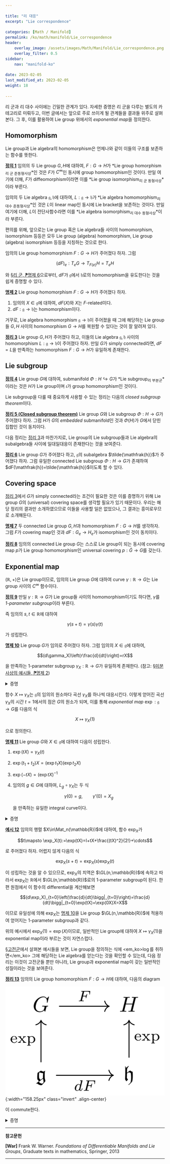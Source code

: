 ```yaml
---

title: "리 대응"
excerpt: "Lie correspondence"

categories: [Math / Manifold]
permalink: /ko/math/manifold/Lie_correspondence
header:
    overlay_image: /assets/images/Math/Manifold/Lie_correspondence.png
    overlay_filter: 0.5
sidebar: 
    nav: "manifold-ko"

date: 2023-02-05
last_modified_at: 2023-02-05
weight: 18

---
```


리 군과 리 대수 사이에는 긴밀한 관계가 있다. 자세한 증명은 리 군을 다루는 별도의 카테고리로 미뤄두고, 이번 글에서는 앞으로 주로 쓰이게 될 관계들을 결과들 위주로 살펴본다. 그 후, 이를 활용하여 Lie group 위에서의 *exponential map*을 정의한다.

## Homomorphism

Lie group과 Lie algebra의 homomorphism은 언제나와 같이 이들의 구조를 보존하는 함수를 뜻한다.

<div class="definition" markdown="1">

<ins id="df1">**정의 1**</ins> 임의의 두 Lie group $G,H$에 대하여, $F:G\rightarrow H$가 *Lie group homorphism<sub>리 군 준동형사상</sub>*인 것은 $F$가 $C^\infty$인 동시에 group homomorphism인 것이다. 만일 여기에 더해, $F$가 diffeomorphism이라면 이를 *Lie group isomorphism<sub>리 군 동형사상</sub>*이라 부른다.

임의의 두 Lie algebra $\mathfrak{g},\mathfrak{h}$에 대하여, $L:\mathfrak{g}\rightarrow \mathfrak{h}$가 *Lie algebra homomorphism<sub>리 대수 준동형사상</sub>*인 것은 $L$이 linear map인 동시에 Lie bracket을 보존하는 것이다. 만일 여기에 더해, $L$이 전단사함수라면 이를 *Lie algebra isomorphism<sub>리 대수 동형사상</sub>*이라 부른다.

</div>

편의를 위해, 앞으로는 Lie group 혹은 Lie algebra들 사이의 homomorphism, isomorphism 등등은 모두 Lie group (algebra) homomorphism, Lie group (algebra) isomorphism 등등을 지칭하는 것으로 한다.

임의의 Lie group homomorphism $F:G \rightarrow H$가 주어졌다 하자. 그럼

$$(dF)_e:T_eG\rightarrow T_{F(e)}H=T_e H$$

와 [§리 군, ⁋명제 6](/ko/math/manifold/Lie_groups#pp6)으로부터, $dF$가 $\mathfrak{g}$에서 $\mathfrak{h}$로의 homomorphism을 유도한다는 것을 쉽게 증명할 수 있다.

<div class="proposition" markdown="1">

<ins id="pp2">**명제 2**</ins> Lie group homomorphism $F:G \rightarrow H$가 주어졌다 하자.

1. 임의의 $X\in \mathfrak{g}$에 대하여, $dF(X)$와 $X$는 $F$-related이다.
2. $dF:\mathfrak{g} \rightarrow \mathfrak{h}$는 homomorphism이다.

</div>

거꾸로, Lie algebra homomorphism $\mathfrak{g}\rightarrow \mathfrak{h}$이 주어졌을 때 그에 해당하는 Lie group들 $G,H$ 사이의 homomorphism $G\rightarrow H$를 복원할 수 있다는 것이 잘 알려져 있다.

<div class="proposition" markdown="1">

<ins id="thm3">**정리 3**</ins> Lie group $G,H$가 주어졌다 하고, 이들의 Lie algebra $\mathfrak{g},\mathfrak{h}$ 사이의 homomorphism $L:\mathfrak{g} \rightarrow \mathfrak{h}$이 주어졌다 하자. 만일 $G$가 simply connected라면, $dF=L$을 만족하는 homomorphism $F:G \rightarrow H$가 유일하게 존재한다.

</div>

## Lie subgroup

<div class="definition" markdown="1">

<ins id="df4">**정의 4**</ins> Lie group $G$에 대하여, submanifold $\Phi:H\hookrightarrow G$가 *Lie subgroup<sub>리 부분군</sub>*이라는 것은 $H$가 Lie group이며 $\iota$가 group homomorphism인 것이다. 

</div>

Lie subgroup을 다룰 때 중요하게 사용할 수 있는 정리는 다음의 *closed subgroup theorem*이다.

<div class="proposition" markdown="1">

<ins id="thm5">**정리 5 (Closed subgroup theorem)**</ins> Lie group $G$와 Lie subgroup $\Phi:H\rightarrow G$가 주어졌다 하자. 그럼 $H$가 $G$의 *embedded* submanifold인 것과 $\Phi(H)$가 $G$에서 닫힌집합인 것이 동치이다.

</div>

다음 정리는 [정리 3](#thm3)과 마찬가지로, Lie group의 Lie subgroup들과 Lie algebra의 subalgebra들 사이에 일대일대응이 존재한다는 것을 보여준다.

<div class="proposition" markdown="1">

<ins id="thm6">**정리 6**</ins> Lie group $G$가 주어졌다 하고, $\mathfrak{g}$의 subalgebra $\tilde{\mathfrak{h}}$가 주어졌다 하자. 그럼 유일한 connected Lie subgroup $\Phi:H \rightarrow G$가 존재하여 $dF(\mathfrak{h})=\tilde{\mathfrak{h}}$이도록 할 수 있다.

</div>

## Covering space

[정리 3](#thm3)에서 $G$가 simply connected라는 조건이 필요한 것은 이를 증명하기 위해 Lie group $G$의 (universal) covering space를 생각할 필요가 있기 때문이다. 우리는 해당 정리의 결과만 소개하였으므로 이들을 사용할 일은 없었으나, 그 결과는 흥미로우므로 소개해둔다.

<div class="proposition" markdown="1">

<ins id="pp7">**명제 7**</ins> 두 connected Lie group $G,H$과 homomorphism $F:G\rightarrow H$를 생각하자. 그럼 $F$가 covering map인 것과 $dF:G_e \rightarrow H_e$가 isomorphism인 것이 동치이다.

</div>

<div class="proposition" markdown="1">

<ins id="thm8">**정리 8**</ins> 임의의 connected Lie group $G$는 스스로 Lie group이 되는 동시에 covering map $p$가 Lie group homomorphism인 universal covering $p:\tilde{G}\rightarrow G$를 갖는다.

</div>

## Exponential map

$(\mathbb{R},+)$은 Lie group이므로, 임의의 Lie group $G$에 대하여 curve $\gamma:\mathbb{R}\rightarrow G$는 Lie group 사이의 $C^\infty$ 함수이다.

<div class="definition" markdown="1">

<ins id="df9">**정의 9**</ins> 만일 $\gamma:\mathbb{R}\rightarrow G$가 Lie group들 사이의 homomorphism이기도 하다면, $\gamma$를 *1-parameter subgroup*이라 부른다.

</div>

즉 임의의 $s,t\in \mathbb{R}$에 대하여

$$\gamma(s+t)=\gamma(s)\gamma(t)$$

가 성립한다. 

<div class="proposition" markdown="1">

<ins id="pp10">**명제 10**</ins> Lie group $G$가 임의로 주어졌다 하자. 그럼 임의의 $X\in\mathfrak{g}$에 대하여, 

$$(d\gamma_X)\left(r\frac{d}{dt}\right)=rX$$

을 만족하는 1-parameter subgroup $\gamma_X:\mathbb{R}\rightarrow G$가 유일하게 존재한다. (참고: [§미분사상의 예시들, ⁋명제 2](/ko/math/manifold/examples_of_differentials#pp2))

</div>
<details class="proof" markdown="1">
<summary>증명</summary>

$\mathbb{R}$과 $G$의 Lie algebra를 각각 $T_0 \mathbb{R}$, $T_eG$와 동일하게 취급하자. 우선 $T_0\mathbb{R}$은 1차원 $\mathbb{R}$-algebra이므로, $T_0 \mathbb{R}$에서 다른 $\mathbb{R}$-algebra로의 algebra homomorphism은 그 basis $d/dt$의 값으로 유일하게 결정된다. 따라서 다음의 식

$$\frac{d}{dt}\bigg|_{t=0}\mapsto X_e\in T_eG$$

으로 정의된 Lie algebra들 사이의 homomorphism이 유일하게 존재한다. 이제 $\mathbb{R}$은 simply connected이므로, [정리 3](#thm3)으로부터 원하는 $\gamma_X$를 얻는다. 

</details>

함수 $X\mapsto\gamma_X$는 $\mathfrak{g}$의 임의의 원소마다 곡선 $\gamma_X$를 하나씩 대응시킨다. 이렇게 얻어진 곡선 $\gamma_X$의 시간 $t=1$에서의 점은 $G$의 원소가 되며, 이를 통해 *exponential map* $\exp:\mathfrak{g}\rightarrow G$를 다음의 식

$$X\mapsto\gamma_X(1)$$

으로 정의한다.

<div class="proposition" markdown="1">

<ins id="pp11">**명제 11**</ins> Lie group $G$와 $X\in \mathfrak{g}$에 대하여 다음이 성립한다.

1. $\exp(tX)=\gamma_X(t)$
2. $\exp(t_1+t_2)X=(\exp t_1X)(\exp t_2X)$
3. $\exp(-tX)=(\exp tX)^{-1}$
4. 임의의 $g\in G$에 대하여, $L_g\circ\gamma_X$는 두 식
    
    $$\gamma(0)=g,\qquad\gamma'(0)=X_g$$

    을 만족하는 유일한 integral curve이다.

</div>
<details class="proof" markdown="1">
<summary>증명</summary>

우선 [명제 2](#pp2)로부터, $\mathbb{R}$ 위에 정의된 벡터장 $d/dt$와 $G$ 위에 정의된 벡터장

$$(d\gamma_X)\left(\frac{d}{dt}\right)$$

이 $\gamma_X$-related이다. 그런데 위의 벡터장은 정확히 $X$와 같으므로, 

$$\frac{d}{dt}\bigg|_t\gamma_X(t)=(d\gamma_X)_t\left(\frac{d}{dt}\bigg|_{t}\right)=X_{\small\gamma_{\tiny X}(t)}$$

이다. 즉 $\gamma_X$는 $X$의 integral curve이며, 이는 초기조건 $\gamma_X(0)=e$를 통해 유일하게 결정된다. 이제 $X$가 left invariant이므로 

$$d(L_g\circ\gamma_X)\left(\frac{d}{dt}\right)=d(L_g)\circ X=X\circ L_g$$

로부터, 초기조건 $\gamma_X(0)=g$를 만족하는 $X$의 유일한 integral curve는 $L_g\circ\gamma_X$임을 알 수 있다.

이제 첫째 주장의 경우에는, 두 곡선 $t\mapsto\gamma_{sX}(t)$와 $t\mapsto\gamma_X(st)$가 모두 벡터장 $sX$의 integral curve를 정의한다는 것을 확인한 후, 따라서 $t=1$을 대입하여

$$\exp(sX)=\gamma_X(s)$$

를 얻으면 된다. 둘째 주장과 셋째 주장은 $\exp$가 $\mathbb{R}$에서 $G$로의 homomorphism이므로 자명하다.

</details>
<div class="example" markdown="1">

<ins id="ex12">**예시 12**</ins> 임의의 행렬 $X\in\Mat_n(\mathbb{R})$에 대하여, 함수 $\exp_X$가

$$t\mapsto \exp_X(t):=\exp(tX)=I+tX+\frac{(tX)^2}{2!}+\cdots$$

로 주어졌다 하자. 어렵지 않게 다음의 식

$$\exp_X(s+t)=\exp_X(s)\exp_X(t)$$

이 성립하는 것을 알 수 있으므로, $\exp_X$의 치역은 $\GL(n,\mathbb{R})$에 속하고 따라서 $\exp_X$는 $\mathbb{R}$에서 $\GL(n,\mathbb{R})$로의 1-parameter subgroup이 된다. 한편 원점에서 이 함수의 differential을 계산해보면

$$(d\exp_X)_{t=0}\left(\frac{d}{dt}\bigg|_{t=0}\right)=\frac{d}{dt}\bigg|_{t=0}\exp(tX)=\exp(0X)X=X$$

이므로 유일성에 의해 $\exp_X$는 [명제 10](#pp10)을 Lie group $\GL(n,\mathbb{R})$에 적용하여 얻어지는 1-parameter subgroup과 같다.

</div>

위의 예시에서 $\exp_X(1)=\exp(X)$이므로, 일반적인 Lie group에 대하여 $X\mapsto\gamma_X(1)$을 exponential map이라 부르는 것이 자연스럽다.

[§고전군](/ko/math/manifold/classical_groups)에서 살펴본 예시들을 보면, Lie group을 정의하는 식에 <em_ko>$\log$를 취하면</em_ko> 그에 해당하는 Lie algebra를 얻는다는 것을 확인할 수 있는데, 다음 정리는 이것이 고전군들 뿐만 아니라, Lie group과 exponential map이 갖는 일반적인 성질이라는 것을 보여준다.

<div class="proposition" markdown="1">

<ins id="thm13">**정리 13**</ins> 임의의 Lie group homomorphism $F:G\rightarrow H$에 대하여, 다음의 diagram

![Exponential_map](/assets/images/Math/Manifold/Lie_correspondence-1.png){:width="158.25px" class="invert" .align-center}

이 commute한다.

</div>
<details class="proof" markdown="1">
<summary>증명</summary>

임의의 $X\in\mathfrak{g}$에 대하여, $t\mapsto F(\exp tX)$는 $t=0$에서 $F(0)$을 지나고 그 때의 tangent vector가 $dF(X_e)$이다. 이제 주어진 diagram이 commute하는 것은 [명제 10](#pp10)에서의 유일성에 의해 자명하다.

</details>

---

**참고문헌**

**[War]** Frank W. Warner. *Foundations of Differentiable Manifolds and Lie Groups*, Graduate texts in mathematics, Springer, 2013  

---

[^1]: 일반적으로 $\exp(A)\exp(B)\neq\exp(A+B)$이지만, 만일 $AB=BA$라면 등식이 성립한다. 이제 $\exp(tX)\in\GL(n,\mathbb{R})$인 것은 $\exp(tX)\exp(-tX)=I$로부터 자명하다.
